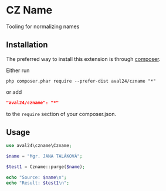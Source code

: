# CZ Name

Tooling for normalizing names

## Installation

The preferred way to install this extension is through [composer](http://getcomposer.org/download/).

Either run

```
php composer.phar require --prefer-dist aval24/czname "*"
```

or add

```json
"aval24/czname": "*"
```

to the `require` section of your composer.json.

## Usage

```php
use aval24\czname\Czname;

$name = "Mgr. JANA TALÁKOVÁ";

$test1 = Czname::purge($name);

echo "Source: $name\n"; 
echo "Result: $test1\n";

```

